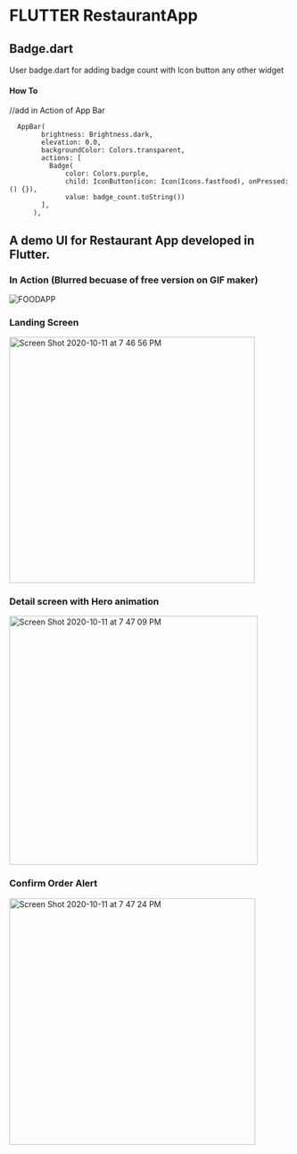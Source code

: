 # FLUTTER RestaurantApp

## Badge.dart 
  User badge.dart for adding badge count with Icon button any other widget
  #### How To 
  //add in Action of App Bar
```
  AppBar(
        brightness: Brightness.dark,
        elevation: 0.0,
        backgroundColor: Colors.transparent,
        actions: [
          Badge(
              color: Colors.purple,
              child: IconButton(icon: Icon(Icons.fastfood), onPressed: () {}),
              value: badge_count.toString())
        ],
      ),
  ```
 
## A demo UI for Restaurant App developed in Flutter.

### In Action (Blurred becuase of free version on GIF maker)
![FOODAPP](https://user-images.githubusercontent.com/2304583/95686126-53c4c280-0bfc-11eb-8fb9-5d6770ee32e2.gif)

### Landing Screen
<img width="440" alt="Screen Shot 2020-10-11 at 7 46 56 PM" src="https://user-images.githubusercontent.com/2304583/95686187-a0a89900-0bfc-11eb-8fed-a57486a54c4c.png">

### Detail screen with Hero animation
<img width="445" alt="Screen Shot 2020-10-11 at 7 47 09 PM" src="https://user-images.githubusercontent.com/2304583/95686197-aa320100-0bfc-11eb-857e-2812be6c9286.png">

### Confirm Order Alert
<img width="441" alt="Screen Shot 2020-10-11 at 7 47 24 PM" src="https://user-images.githubusercontent.com/2304583/95686200-b027e200-0bfc-11eb-9b23-195ec0a49f9e.png">
